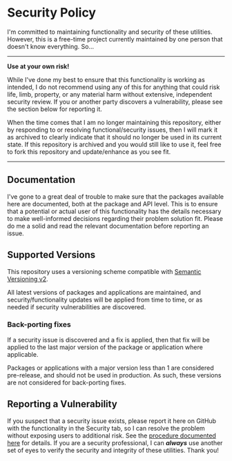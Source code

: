 # Security Policy

I'm committed to maintaining functionality and security of these utilities.
However, this is a free-time project currently maintained by one person that doesn't know everything. So...

---
**Use at your own risk!**

While I've done my best to ensure that this functionality is working as intended, I do not recommend using any of this for anything that could risk life, limb, property, or any material harm without extensive, independent security review.
If you or another party discovers a vulnerability, please see the section below for reporting it.

When the time comes that I am no longer maintaining this repository, either by responding to or resolving functional/security issues, then I will mark it as archived to clearly indicate that it should no longer be used in its current state.
If this repository is archived and you would still like to use it, feel free to fork this repository and update/enhance as you see fit.

---

## Documentation

I've gone to a great deal of trouble to make sure that the packages available here are documented, both at the package and API level.
This is to ensure that a potential or actual user of this functionality has the details necessary to make well-informed decisions regarding their problem solution fit.
Please do me a solid and read the relevant documentation before reporting an issue.

## Supported Versions

This repository uses a versioning scheme compatible with [Semantic Versioning v2](https://semver.org/).

All latest versions of packages and applications are maintained, and security/functionality updates will be applied from time to time, or as needed if security vulnerabilities are discovered.

### Back-porting fixes

If a security issue is discovered and a fix is applied, then that fix will be applied to the last major version of the package or application where applicable.

Packages or applications with a major version less than 1 are considered pre-release, and should not be used in production.
As such, these versions are not considered for back-porting fixes.

## Reporting a Vulnerability

If you suspect that a security issue exists, please report it here on GitHub with the functionality in the Security tab, so I can resolve the problem without exposing users to additional risk.
See the [procedure documented here](https://docs.github.com/en/code-security/security-advisories/guidance-on-reporting-and-writing/privately-reporting-a-security-vulnerability#privately-reporting-a-security-vulnerability) for details.
If you are a security professional, I can ***always*** use another set of eyes to verify the security and integrity of these utilities. Thank you!
